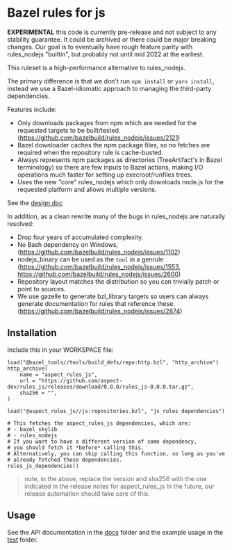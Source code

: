 # Bazel rules for js

**EXPERIMENTAL** this code is currently pre-release and not subject to any stability guarantee.
It could be archived or there could be major breaking changes.
Our goal is to eventually have rough feature parity with rules_nodejs "builtin", but probably not until mid 2022 at the earliest.

This ruleset is a high-performance alternative to rules_nodejs.

The primary difference is that we don't run `npm install` or `yarn install`, instead
we use a Bazel-idiomatic approach to managing the third-party dependencies.

Features include:

-   Only downloads packages from npm which are needed for the requested targets to be built/tested. (https://github.com/bazelbuild/rules_nodejs/issues/2121)
-   Bazel downloader caches the npm package files,
    so no fetches are required when the repository rule is cache-busted.
-   Always represents npm packages as directories (TreeArtifact's in Bazel terminology) so there are few inputs to Bazel actions,
    making I/O operations much faster for setting up execroot/runfiles trees.
-   Uses the new "core" rules_nodejs which only downloads node.js for the requested platform and allows multiple versions.

See the [design doc](https://hackmd.io/gu2Nj0TKS068LKAf8KanuA)

In addition, as a clean rewrite many of the bugs in rules_nodejs are naturally resolved:

-   Drop four years of accumulated complexity.
-   No Bash dependency on Windows, (https://github.com/bazelbuild/rules_nodejs/issues/1102)
-   nodejs_binary can be used as the `tool` in a genrule (https://github.com/bazelbuild/rules_nodejs/issues/1553, https://github.com/bazelbuild/rules_nodejs/issues/2600)
-   Repository layout matches the distribution so you can trivially patch or point to sources.
-   We use gazelle to generate bzl_library targets so users can always generate documentation
    for rules that reference these. (https://github.com/bazelbuild/rules_nodejs/issues/2874)

## Installation

Include this in your WORKSPACE file:

```starlark
load("@bazel_tools//tools/build_defs/repo:http.bzl", "http_archive")
http_archive(
    name = "aspect_rules_js",
    url = "https://github.com/aspect-dev/rules_js/releases/download/0.0.0/rules_js-0.0.0.tar.gz",
    sha256 = "",
)

load("@aspect_rules_js//js:repositories.bzl", "js_rules_dependencies")

# This fetches the aspect_rules_js dependencies, which are:
# - bazel_skylib
# - rules_nodejs
# If you want to have a different version of some dependency,
# you should fetch it *before* calling this.
# Alternatively, you can skip calling this function, so long as you've
# already fetched these dependencies.
rules_js_dependencies()
```

> note, in the above, replace the version and sha256 with the one indicated
> in the release notes for aspect_rules_js
> In the future, our release automation should take care of this.

## Usage

See the API documentation in the [docs](docs/) folder and the example usage in the [test](test/) folder.
